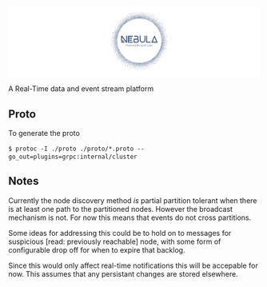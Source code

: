 ![](nebula.png)

A Real-Time data and event stream platform

## Proto

To generate the proto

```
$ protoc -I ./proto ./proto/*.proto --go_out=plugins=grpc:internal/cluster
```

## Notes

Currently the node discovery method _is_ partial partition tolerant when there is at least one path to the partitioned nodes. However the broadcast mechanism is not. For now this means that events do not cross partitions.

Some ideas for addressing this could be to hold on to messages for suspicious [read: previously reachable] node, with some form of configurable drop off for when to expire that backlog.

Since this would only affect real-time notifications this will be accepable for now. This assumes that any persistant changes are stored elsewhere.

